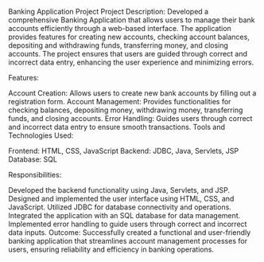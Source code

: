 Banking Application Project
Project Description:
Developed a comprehensive Banking Application that allows users to manage their bank accounts efficiently through a web-based interface. The application provides features for creating new accounts, checking account balances, depositing and withdrawing funds, transferring money, and closing accounts. The project ensures that users are guided through correct and incorrect data entry, enhancing the user experience and minimizing errors.

Features:

Account Creation: Allows users to create new bank accounts by filling out a registration form.
Account Management: Provides functionalities for checking balances, depositing money, withdrawing money, transferring funds, and closing accounts.
Error Handling: Guides users through correct and incorrect data entry to ensure smooth transactions.
Tools and Technologies Used:

Frontend: HTML, CSS, JavaScript
Backend: JDBC, Java, Servlets, JSP
Database: SQL

Responsibilities:

Developed the backend functionality using Java, Servlets, and JSP.
Designed and implemented the user interface using HTML, CSS, and JavaScript.
Utilized JDBC for database connectivity and operations.
Integrated the application with an SQL database for data management.
Implemented error handling to guide users through correct and incorrect data inputs.
Outcome:
Successfully created a functional and user-friendly banking application that streamlines account management processes for users, ensuring reliability and efficiency in banking operations.
